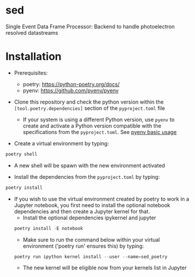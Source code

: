 # sed
Single Event Data Frame Processor: Backend to handle photoelectron resolved datastreams

# Installation

- Prerequisites:
  + poetry: https://python-poetry.org/docs/
  + pyenv: https://github.com/pyenv/pyenv

- Clone this repository and check the python version within the `[tool.poetry.dependencies]` section of the `pyproject.toml` file
  + If your system is using a different Python version, use `pyenv` to create and activate a Python version compatible with the specifications from the `pyproject.toml`. See [pyenv basic usage](https://github.com/pyenv/pyenv)
- Create a virtual environment by typing:
```python
poetry shell
```
  + A new shell will be spawn with the new environment activated

- Install the dependencies from the `pyproject.toml` by typing:
```python
poetry install
```

- If you wish to use the virtual environment created by poetry to work in a Jupyter notebook, you first need to install the optional notebook dependencies and then create a Jupyter kernel for that.
  + Install the optional dependencies ipykernel and jupyter
  ```python
  poetry install -E notebook
  ```
  + Make sure to run the command below within your virtual environment ('poetry run' ensures this) by typing:
  ```python
  poetry run ipython kernel install --user --name=sed_poetry
  ```
  + The new kernel will be eligible now from your kernels list in Jupyter
